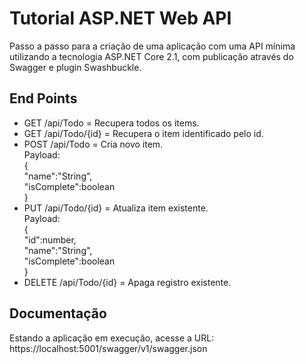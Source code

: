 # Tutorial ASP.NET Web API  
Passo a passo para a criação de uma aplicação com uma API mínima utilizando a tecnologia ASP.NET Core 2.1, com publicação através do Swagger e plugin Swashbuckle.

## End Points  
* GET /api/Todo = Recupera todos os items.  
* GET /api/Todo/{id} = Recupera o item identificado pelo id.  
* POST /api/Todo = Cria novo item.  
Payload:  
{  
  "name":"String",  
  "isComplete":boolean  
}  
* PUT /api/Todo/{id} = Atualiza item existente.  
Payload:  
{  
  "id":number,  
  "name":"String",  
  "isComplete":boolean  
}  
* DELETE /api/Todo/{id} = Apaga registro existente.  

## Documentação  
Estando a aplicação em execução, acesse a URL:  
https://localhost:5001/swagger/v1/swagger.json
